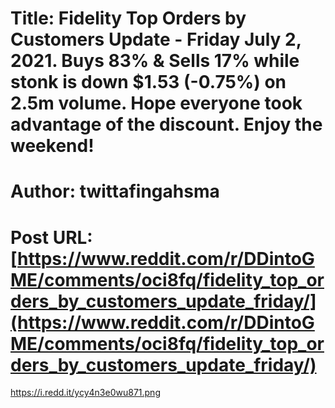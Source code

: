 # Title: Fidelity Top Orders by Customers Update - Friday July 2, 2021. Buys 83% & Sells 17% while stonk is down $1.53 (-0.75%) on 2.5m volume. Hope everyone took advantage of the discount. Enjoy the weekend!
# Author: twittafingahsma
# Post URL: [https://www.reddit.com/r/DDintoGME/comments/oci8fq/fidelity_top_orders_by_customers_update_friday/](https://www.reddit.com/r/DDintoGME/comments/oci8fq/fidelity_top_orders_by_customers_update_friday/)


https://i.redd.it/ycy4n3e0wu871.png